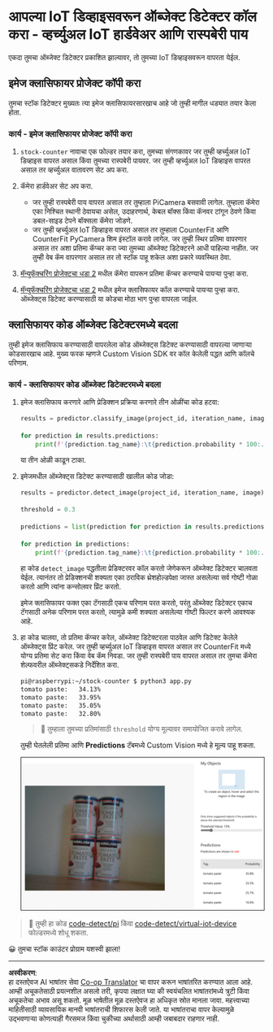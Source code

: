 <!--
CO_OP_TRANSLATOR_METADATA:
{
  "original_hash": "a3fdfec1d1e2cb645ea11c2930b51299",
  "translation_date": "2025-08-27T09:49:12+00:00",
  "source_file": "5-retail/lessons/2-check-stock-device/single-board-computer-object-detector.md",
  "language_code": "mr"
}
-->
# आपल्या IoT डिव्हाइसवरून ऑब्जेक्ट डिटेक्टर कॉल करा - व्हर्च्युअल IoT हार्डवेअर आणि रास्पबेरी पाय

एकदा तुमचा ऑब्जेक्ट डिटेक्टर प्रकाशित झाल्यावर, तो तुमच्या IoT डिव्हाइसवरून वापरता येईल.

## इमेज क्लासिफायर प्रोजेक्ट कॉपी करा

तुमचा स्टॉक डिटेक्टर मुख्यतः त्या इमेज क्लासिफायरसारखाच आहे जो तुम्ही मागील धड्यात तयार केला होता.

### कार्य - इमेज क्लासिफायर प्रोजेक्ट कॉपी करा

1. `stock-counter` नावाचा एक फोल्डर तयार करा, तुमच्या संगणकावर जर तुम्ही व्हर्च्युअल IoT डिव्हाइस वापरत असाल किंवा तुमच्या रास्पबेरी पायवर. जर तुम्ही व्हर्च्युअल IoT डिव्हाइस वापरत असाल तर व्हर्च्युअल वातावरण सेट अप करा.

1. कॅमेरा हार्डवेअर सेट अप करा.

    * जर तुम्ही रास्पबेरी पाय वापरत असाल तर तुम्हाला PiCamera बसवावी लागेल. तुम्हाला कॅमेरा एका निश्चित स्थानी ठेवायचा असेल, उदाहरणार्थ, केबल बॉक्स किंवा कॅनवर टांगून ठेवणे किंवा डबल-साइड टेपने बॉक्सला कॅमेरा जोडणे.
    * जर तुम्ही व्हर्च्युअल IoT डिव्हाइस वापरत असाल तर तुम्हाला CounterFit आणि CounterFit PyCamera शिम इंस्टॉल करावे लागेल. जर तुम्ही स्थिर प्रतिमा वापरणार असाल तर अशा प्रतिमा कॅप्चर करा ज्या तुमच्या ऑब्जेक्ट डिटेक्टरने आधी पाहिल्या नाहीत. जर तुम्ही वेब कॅम वापरणार असाल तर तो स्टॉक पाहू शकेल अशा प्रकारे व्यवस्थित ठेवा.

1. [मॅन्युफॅक्चरिंग प्रोजेक्टचा धडा 2](../../../4-manufacturing/lessons/2-check-fruit-from-device/README.md#task---capture-an-image-using-an-iot-device) मधील कॅमेरा वापरून प्रतिमा कॅप्चर करण्याचे पायऱ्या पुन्हा करा.

1. [मॅन्युफॅक्चरिंग प्रोजेक्टचा धडा 2](../../../4-manufacturing/lessons/2-check-fruit-from-device/README.md#task---classify-images-from-your-iot-device) मधील इमेज क्लासिफायर कॉल करण्याचे पायऱ्या पुन्हा करा. ऑब्जेक्ट्स डिटेक्ट करण्यासाठी या कोडचा मोठा भाग पुन्हा वापरला जाईल.

## क्लासिफायर कोड ऑब्जेक्ट डिटेक्टरमध्ये बदला

तुम्ही इमेज क्लासिफाय करण्यासाठी वापरलेला कोड ऑब्जेक्ट्स डिटेक्ट करण्यासाठी वापरल्या जाणाऱ्या कोडसारखाच आहे. मुख्य फरक म्हणजे Custom Vision SDK वर कॉल केलेली पद्धत आणि कॉलचे परिणाम.

### कार्य - क्लासिफायर कोड ऑब्जेक्ट डिटेक्टरमध्ये बदला

1. इमेज क्लासिफाय करणारे आणि प्रेडिक्शन प्रक्रिया करणारे तीन ओळींचा कोड हटवा:

    ```python
    results = predictor.classify_image(project_id, iteration_name, image)
    
    for prediction in results.predictions:
        print(f'{prediction.tag_name}:\t{prediction.probability * 100:.2f}%')
    ```

    या तीन ओळी काढून टाका.

1. इमेजमधील ऑब्जेक्ट्स डिटेक्ट करण्यासाठी खालील कोड जोडा:

    ```python
    results = predictor.detect_image(project_id, iteration_name, image)

    threshold = 0.3
    
    predictions = list(prediction for prediction in results.predictions if prediction.probability > threshold)
    
    for prediction in predictions:
        print(f'{prediction.tag_name}:\t{prediction.probability * 100:.2f}%')
    ```

    हा कोड `detect_image` पद्धतीला प्रेडिक्टरवर कॉल करतो जेणेकरून ऑब्जेक्ट डिटेक्टर चालवता येईल. त्यानंतर तो प्रेडिक्शनची शक्यता एका ठराविक थ्रेशहोल्डपेक्षा जास्त असलेल्या सर्व गोष्टी गोळा करतो आणि त्यांना कन्सोलवर प्रिंट करतो.

    इमेज क्लासिफायर फक्त एका टॅगसाठी एकच परिणाम परत करतो, परंतु ऑब्जेक्ट डिटेक्टर एकाच टॅगसाठी अनेक परिणाम परत करतो, त्यामुळे कमी शक्यता असलेल्या गोष्टी फिल्टर करणे आवश्यक आहे.

1. हा कोड चालवा, तो प्रतिमा कॅप्चर करेल, ऑब्जेक्ट डिटेक्टरला पाठवेल आणि डिटेक्ट केलेले ऑब्जेक्ट्स प्रिंट करेल. जर तुम्ही व्हर्च्युअल IoT डिव्हाइस वापरत असाल तर CounterFit मध्ये योग्य प्रतिमा सेट करा किंवा वेब कॅम निवडा. जर तुम्ही रास्पबेरी पाय वापरत असाल तर तुमचा कॅमेरा शेल्फवरील ऑब्जेक्ट्सकडे निर्देशित करा.

    ```output
    pi@raspberrypi:~/stock-counter $ python3 app.py 
    tomato paste:   34.13%
    tomato paste:   33.95%
    tomato paste:   35.05%
    tomato paste:   32.80%
    ```

    > 💁 तुम्हाला तुमच्या प्रतिमांसाठी `threshold` योग्य मूल्यावर समायोजित करावे लागेल.

    तुम्ही घेतलेली प्रतिमा आणि **Predictions** टॅबमध्ये Custom Vision मध्ये हे मूल्य पाहू शकता.

    ![शेल्फवर ठेवलेल्या टोमॅटो पेस्टच्या 4 कॅन्ससाठी प्रेडिक्शन - 35.8%, 33.5%, 25.7% आणि 16.6%](../../../../../translated_images/custom-vision-stock-prediction.942266ab1bcca3410ecdf23643b9f5f570cfab2345235074e24c51f285777613.mr.png)

> 💁 तुम्ही हा कोड [code-detect/pi](../../../../../5-retail/lessons/2-check-stock-device/code-detect/pi) किंवा [code-detect/virtual-iot-device](../../../../../5-retail/lessons/2-check-stock-device/code-detect/virtual-iot-device) फोल्डरमध्ये शोधू शकता.

😀 तुमचा स्टॉक काउंटर प्रोग्राम यशस्वी झाला!

---

**अस्वीकरण**:  
हा दस्तऐवज AI भाषांतर सेवा [Co-op Translator](https://github.com/Azure/co-op-translator) चा वापर करून भाषांतरित करण्यात आला आहे. आम्ही अचूकतेसाठी प्रयत्नशील असलो तरी, कृपया लक्षात घ्या की स्वयंचलित भाषांतरांमध्ये त्रुटी किंवा अचूकतेचा अभाव असू शकतो. मूळ भाषेतील मूळ दस्तऐवज हा अधिकृत स्रोत मानला जावा. महत्त्वाच्या माहितीसाठी व्यावसायिक मानवी भाषांतराची शिफारस केली जाते. या भाषांतराचा वापर केल्यामुळे उद्भवणाऱ्या कोणत्याही गैरसमज किंवा चुकीच्या अर्थासाठी आम्ही जबाबदार राहणार नाही.